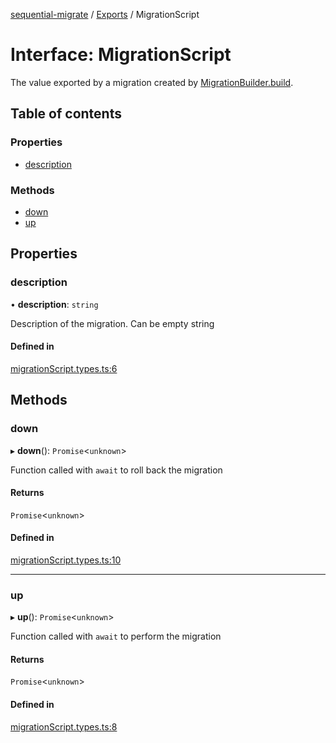 [sequential-migrate](../README.md) / [Exports](../modules.md) / MigrationScript

# Interface: MigrationScript

The value exported by a migration created by [MigrationBuilder.build](MigrationBuilder.md#build).

## Table of contents

### Properties

- [description](MigrationScript.md#description)

### Methods

- [down](MigrationScript.md#down)
- [up](MigrationScript.md#up)

## Properties

### description

• **description**: `string`

Description of the migration. Can be empty string

#### Defined in

[migrationScript.types.ts:6](https://github.com/Ivo-Evans/sequential-migrate/blob/55e7db0/src/types/migrationScript.types.ts#L6)

## Methods

### down

▸ **down**(): `Promise`<`unknown`\>

Function called with `await` to roll back the migration

#### Returns

`Promise`<`unknown`\>

#### Defined in

[migrationScript.types.ts:10](https://github.com/Ivo-Evans/sequential-migrate/blob/55e7db0/src/types/migrationScript.types.ts#L10)

___

### up

▸ **up**(): `Promise`<`unknown`\>

Function called with `await` to perform the migration

#### Returns

`Promise`<`unknown`\>

#### Defined in

[migrationScript.types.ts:8](https://github.com/Ivo-Evans/sequential-migrate/blob/55e7db0/src/types/migrationScript.types.ts#L8)
